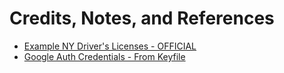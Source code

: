 # Credits, Notes, and References

  + [Example NY Driver's Licenses - OFFICIAL](https://dmv.ny.gov/id-card/sample-photo-documents)
  + [Google Auth Credentials - From Keyfile](https://google-auth.readthedocs.io/en/latest/user-guide.html#service-account-private-key-files)
